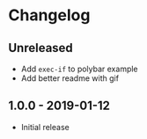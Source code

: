 # Changelog

## Unreleased

- Add `exec-if` to polybar example
- Add better readme with gif

## 1.0.0 - 2019-01-12

- Initial release
